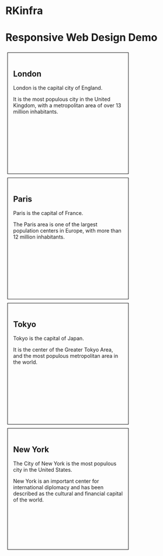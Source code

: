 # RKinfra
<!DOCTYPE html>
<html lang="en-us">
<head>
<meta name="viewport" content="width=device-width, initial-scale=1.0">
<style>
.city {
    float: left;
    margin: 5px;
    padding: 15px;
    max-width: 300px;
    height: 300px;
    border: 1px solid black;
} 
</style>
</head>
<body>

<h1>Responsive Web Design Demo</h1>

<div class="city">
  <h2>London</h2>
  <p>London is the capital city of England.</p>
  <p>It is the most populous city in the United Kingdom, with a metropolitan area of over 13 million inhabitants.</p>
</div>

<div class="city">
  <h2>Paris</h2>
  <p>Paris is the capital of France.</p> 
  <p>The Paris area is one of the largest population centers in Europe, with more than 12 million inhabitants.</p>
</div>

<div class="city">
  <h2>Tokyo</h2>
  <p>Tokyo is the capital of Japan.</p>
  <p>It is the center of the Greater Tokyo Area,  and the most populous metropolitan area in the world.</p>
</div>

<div class="city">
  <h2>New York</h2>
  <p>The City of New York is the most populous city in the United States.</p>
  <p>New York is an important center for international diplomacy and has been described as the cultural and financial capital of the world.</p>
</div>

</body>
</html>
